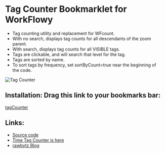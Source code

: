 # Tag Counter Bookmarklet for WorkFlowy
- Tag counting utility and replacement for WFcount.
- With no search, displays tag counts for all descendants of the zoom parent.
- With search, displays tag counts for all VISIBLE tags.
- Tags are clickable, and will search that level for the tag.
- Tags are sorted by name.
- To sort tags by frequency, set sortByCount=true near the beginning of the code.

![Tag Counter](https://i.imgur.com/Bzpzyco.png)

## Installation: Drag this link to your bookmarks bar:

<!-- EDIT!! sortByCount=false,showCompleted=true -->
<a href="javascript:(function tagCounter_1_6(sortByCount=false,showCompleted=true){if(typeof sortByCount!==&quot;boolean&quot;)sortByCount=false;if(typeof showCompleted!==&quot;boolean&quot;)showCompleted=true;function toastMsg(str,sec,err){WF.showMessage(str.bold(),err);setTimeout(()=&gt;WF.hideMessage(),(sec||2)*1e3)}function applyToEachItem(functionToApply,parent){functionToApply(parent);for(let child of parent.getChildren()){applyToEachItem(functionToApply,child)}}function findMatchingItems(itemPredicate,parent){const matches=[];function addIfMatch(item){if(itemPredicate(item)){matches.push(item)}}applyToEachItem(addIfMatch,parent);return matches}function isVisibleSearchResult(item){const isVisible=WF.completedVisible()||!item.isWithinCompleted();return item.data.search_result&amp;&amp;isVisible}function getWfTagsList(item){const tagCounts=item.isMainDocumentRoot()?getRootDescendantTagCounts():item.getTagManager().descendantTagCounts;const tagsList=tagCounts?tagCounts.getTagList():[];return tagsList.sort((a,b)=&gt;a.tag.localeCompare(b.tag))}function getItemTags(item){return WF.getItemNameTags(item).concat(WF.getItemNoteTags(item)).map(t=&gt;t.tag.toLowerCase())}function getAllTags(items){const tags=[];items.forEach(item=&gt;{tags.push(...getItemTags(item))});return tags}function getVisibleTagsList(item){const visibleItems=findMatchingItems(isVisibleSearchResult,item),tags=getAllTags(visibleItems),uniqueTags=new Set(tags),tagList=[];uniqueTags.forEach(uTag=&gt;{let uCount=tags.filter(t=&gt;t===uTag).length;tagList.push({tag:uTag,count:uCount})});return tagList.sort((a,b)=&gt;a.tag.localeCompare(b.tag))}if(!WF.completedVisible()&amp;&amp;showCompleted)WF.toggleCompletedVisible();const current=WF.currentItem();const tagCounts=WF.currentSearchQuery()?getVisibleTagsList(current):getWfTagsList(current);if(tagCounts.length===0){return void toastMsg(&quot;No tags found.&quot;,2,true)}if(sortByCount)tagCounts.sort((a,b)=&gt;b.count-a.count);const url=`${current.getUrl()}${current.isMainDocumentRoot()?&quot;#&quot;:&quot;&quot;}`;const total=tagCounts.reduce((sum,t)=&gt;t.count+sum,0),padMax=total.toString().length,search=WF.currentSearchQuery()?WF.currentSearchQuery()+&quot; : &quot;:&quot;&quot;;tagPre=tagCounts.map(t=&gt;`${t.count.toString().padStart(padMax,&quot; &quot;)}\t&lt;a class=&quot;tagLinks&quot; href=&quot;${url}?q=${encodeURIComponent(t.tag)}&quot;&gt;${t.tag}&lt;/a&gt;`);WF.showAlertDialog(`&lt;pre&gt;&lt;br&gt;${tagPre.join('&lt;br&gt;')}&lt;br&gt;&lt;br&gt;&lt;b&gt;${total}\tTOTAL&lt;/b&gt;&lt;/pre&gt;`,search+current.getNameInPlainText());setTimeout((function(){const tagLinks=document.getElementsByClassName(&quot;tagLinks&quot;);for(let tagLink of tagLinks){tagLink.addEventListener('click',(function(){WF.hideDialog()}),false)}}),100)})();">tagCounter</a>


## Links:
- [Source code](https://github.com/rawbytz/tag-counter/blob/master/tagCounter.js)
- [Time Tag Counter is here](https://rawbytz.github.io/time-tag-counter/)
- [rawbytz Blog](https://rawbytz.wordpress.com)

